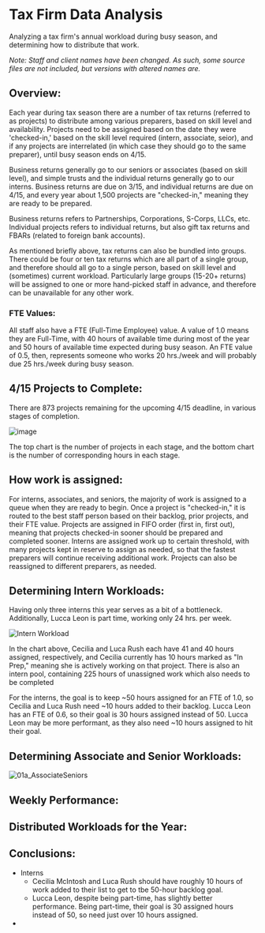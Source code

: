 # Tax Firm Data Analysis
Analyzing a tax firm's annual workload during busy season, and determining how to distribute that work.

_Note: Staff and client names have been changed. As such, some source files are not included, but versions with altered names are._ 

## Overview:
Each year during tax season there are a number of tax returns (referred to as projects) to distribute among various preparers, based on skill level and availability. Projects need to be assigned based on the date they were 'checked-in,' based on the skill level required (intern, associate, seior), and if any projects are interrelated (in which case they should go to the same preparer), until busy season ends on 4/15.

Business returns generally go to our seniors or associates (based on skill level), and simple trusts and the individual returns generally go to our interns. Business returns are due on 3/15, and individual returns are due on 4/15, and every year about 1,500 projects are "checked-in," meaning they are ready to be prepared.

Business returns refers to Partnerships, Corporations, S-Corps, LLCs, etc. Individual projects refers to individual returns, but also gift tax returns and FBARs (related to foreign bank accounts).

As mentioned briefly above, tax returns can also be bundled into groups. There could be four or ten tax returns which are all part of a single group, and therefore should all go to a single person, based on skill level and (sometimes) current workload. Particularly large groups (15-20+ returns) will be assigned to one or more hand-picked staff in advance, and therefore can be unavailable for any other work.

### FTE Values:
All staff also have a FTE (Full-Time Employee) value. A value of 1.0 means they are Full-Time, with 40 hours of available time during most of the year and 50 hours of available time expected during busy season. An FTE value of 0.5, then, represents someone who works 20 hrs./week and will probably due 25 hrs./week during busy season.

## 4/15 Projects to Complete:
There are 873 projects remaining for the upcoming 4/15 deadline, in various stages of completion.

![image](https://github.com/user-attachments/assets/2979e1d5-222d-4306-8de1-0435f7e4b466)

The top chart is the number of projects in each stage, and the bottom chart is the number of corresponding hours in each stage.

## How work is assigned:
For interns, associates, and seniors, the majority of work is assigned to a queue when they are ready to begin. Once a project is "checked-in," it is routed to the best staff person based on their backlog, prior projects, and their FTE value. Projects are assigned in FIFO order (first in, first out), meaning that projects checked-in sooner should be prepared and completed sooner. Interns are assigned work up to certain threshold, with many projects kept in reserve to assign as needed, so that the fastest preparers will continue receiving additional work. Projects can also be reassigned to different preparers, as needed.

## Determining Intern Workloads:
Having only three interns this year serves as a bit of a bottleneck. Additionally, Lucca Leon is part time, working only 24 hrs. per week.

![Intern Workload](https://github.com/user-attachments/assets/44536791-6d8e-4c80-8ed3-78f3bc069f9b)

In the chart above, Cecilia and Luca Rush each have 41 and 40 hours assigned, respectively, and Cecilia currently has 10 hours marked as "In Prep," meaning she is actively working on that project. There is also an intern pool, containing 225 hours of unassigned work which also needs to be completed

For the interns, the goal is to keep ~50 hours assigned for an FTE of 1.0, so Cecilia and Luca Rush need ~10 hours added to their backlog. Lucca Leon has an FTE of 0.6, so their goal is 30 hours assigned instead of 50. Lucca Leon may be more performant, as they also need ~10 hours assigned to hit their goal.

## Determining Associate and Senior Workloads:
![01a_AssociateSeniors](https://github.com/user-attachments/assets/8e910e57-f4c2-4a46-b5aa-bdfb43b4dbf6)

## Weekly Performance:

## Distributed Workloads for the Year:

## Conclusions:
- Interns
  - Cecilia McIntosh and Luca Rush should have roughly 10 hours of work added to their list to get to tbe 50-hour backlog goal.
  - Lucca Leon, despite being part-time, has slightly better performance. Being part-time, their goal is 30 assigned hours instead of 50, so need just over 10 hours assigned.
- 
